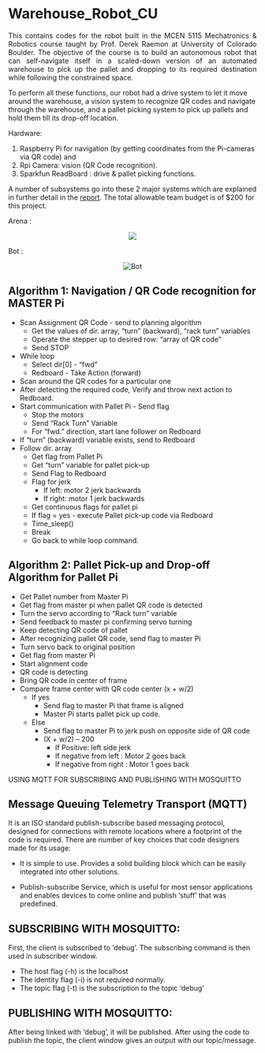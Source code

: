 # Warehouse_Robot_CU

<p align="justify">
This contains codes for the robot built in the MCEN 5115 Mechatronics & Robotics course taught by Prof. Derek Raemon at University of Colorado Boulder. The objective of the course is to build an autonomous robot that can self-navigate itself in a scaled-down version of an automated warehouse to pick up the pallet and dropping to its required destination while following the constrained space. 

To perform all these functions, our robot had a drive system to let it move around the warehouse, a vision system to recognize QR codes and navigate through the warehouse, and a pallet picking system to pick up pallets and hold them till its drop-off location.

Hardware: 
1) Raspberry Pi for navigation (by getting coordinates from the Pi-cameras via QR code) and 
2) Rpi Camera: vision (QR Code recognition). 
3) Sparkfun ReadBoard : drive & pallet picking functions.

A number of subsystems go into these 2 major systems which are explained in further detail in the [report](https://drive.google.com/file/d/0B3tR0Eo7ORPncmRURDhOMzExdWNqb1hPbVVWOWU2SlVNOE5V/view?usp=sharing). The total allowable team budget is of $200 for this project.

Arena : 
<p align="center">
  <img src= 'https://drive.google.com/uc?export=view&id=10ChTUNpNnWpRgoYoBaxGUyAMxl-Qc6_D' alt'Arena'>
</p>

Bot :
<p align="center">
  <img src='https://drive.google.com/uc?export=view&id=1JUArJdpUNOD_hTlHR7WjIb3nBsJszVZi' alt='Bot'>
</p>


## Algorithm 1: Navigation / QR Code recognition for MASTER Pi

* Scan Assignment QR Code - send to planning algorithm
    * Get the values of dir. array, “turn” (backward), “rack turn” variables
    * Operate the stepper up to desired row: “array of QR code”
    * Send STOP
* While loop
    * Select dir[0] - “fwd”
    * Redboard - Take Action (forward)
* Scan around the QR codes for a particular one
* After detecting the required code, Verify and throw next action to Redboard.
* Start communication with Pallet Pi - Send flag
  * Stop the motors
  * Send “Rack Turn” Variable
  * For “fwd.” direction, start lane follower on Redboard
* If “turn” (backward) variable exists, send to Redboard
* Follow dir. array
  * Get flag from Pallet Pi
  * Get “turn” variable for pallet pick-up
  * Send Flag to Redboard
  * Flag for jerk
    * If left: motor 2 jerk backwards
    * If right: motor 1 jerk backwards
  * Get continuous flags for pallet pi
  * If flag = yes - execute Pallet pick-up code via Redboard
  * Time_sleep()
  * Break
  * Go back to while loop command.


## Algorithm 2: Pallet Pick-up and Drop-off Algorithm for Pallet Pi

* Get Pallet number from Master Pi
* Get flag from master pi when pallet QR code is detected
* Turn the servo according to “Rack turn” variable
* Send feedback to master pi confirming servo turning
* Keep detecting QR code of pallet
* After recognizing pallet QR code, send flag to master Pi
* Turn servo back to original position
* Get flag from master Pi
* Start alignment code
* QR code is detecting
* Bring QR code in center of frame
* Compare frame center with QR code center (x + w/2)
  * If yes
    * Send flag to master Pi that frame is aligned
    * Master Pi starts pallet pick up code.
  * Else
    * Send flag to master Pi to jerk push on opposite side of QR code
    * (X + w/2) – 200
      * If Positive: left side jerk
      * If negative from left : Motor 2 goes back
      * If negative from right : Motor 1 goes back

USING MQTT FOR SUBSCRIBING AND PUBLISHING WITH MOSQUITTO

## Message Queuing Telemetry Transport (MQTT) 
It is an ISO standard publish-subscribe based messaging protocol, designed for connections with remote locations where a footprint of the code is required. There are number of key choices that code designers made for its usage:

* It is simple to use. Provides a solid building block which can be easily integrated into other solutions.

* Publish-subscribe Service, which is useful for most sensor applications and enables devices to come online and publish ‘stuff’ that was predefined.

## SUBSCRIBING WITH MOSQUITTO:

First, the client is subscribed to ‘debug’. The subscribing command is then used in subscriber window.

* The host flag (-h) is the localhost
* The identity flag (-i) is not required normally.
* The topic flag (-t) is the subscription to the topic ‘debug’

## PUBLISHING WITH MOSQUITTO:

After being linked with ‘debug’, it will be published. After using the code to publish the topic, the
client window gives an output with our topic/message.
</p>
